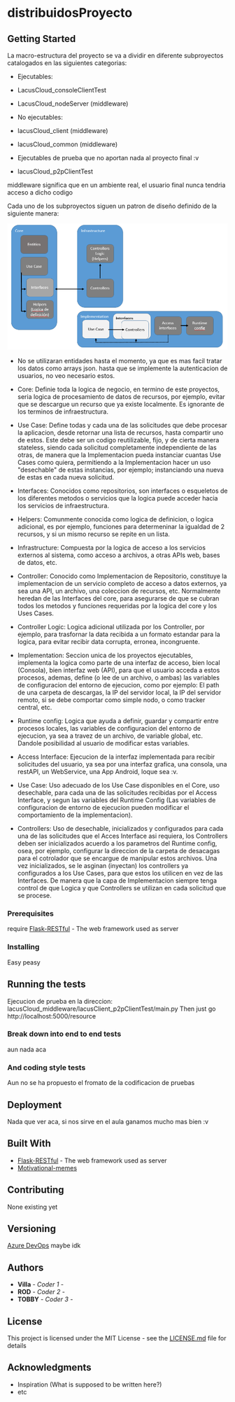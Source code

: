 # distribuidosProyecto



## Getting Started

La macro-estructura del proyecto se va a dividir en diferente subproyectos catalogados en las siguientes categorias:

-   Ejecutables:
-   LacusCloud_consoleClientTest
-   LacusCloud_nodeServer (middleware)

-   No ejecutables:
-   lacusCloud_client (middleware)
-   lacusCloud_common (middleware)

-   Ejecutables de prueba que no aportan nada al proyecto final :v
-   lacusCloud_p2pClientTest

middleware significa que en un ambiente real, el usuario final nunca tendria acceso a dicho codigo


Cada uno de los subproyectos siguen un patron de diseño definido de la siguiente manera:

![alt text](https://raw.githubusercontent.com/tavog96/distribuidosProyecto/master/doc/scheme.PNG)

-   No se utilizaran entidades hasta el momento, ya que es mas facil tratar los datos como arrays json. hasta que se implemente la autenticacion de usuarios, no veo necesario estos.

-   Core: Definie toda la logica de negocio, en termino de este proyectos, seria logica de procesamiento de datos de recursos, por ejemplo, evitar que se descargue un recurso que ya existe localmente. Es ignorante de los terminos de infraestructura.
-   Use Case: Define todas y cada una de las solicitudes que debe procesar la aplicacion, desde retornar una lista de recursos, hasta compartir uno de estos. Este debe ser un codigo reutilizable, fijo, y de cierta manera stateless, siendo cada solicitud completamente independiente de las otras, de manera que la Implementacion pueda instanciar cuantas Use Cases como quiera, permitiendo a la Implementacion hacer un uso "desechable" de estas instancias, por ejemplo; instanciando una nueva de estas en cada nueva solicitud.
-   Interfaces: Conocidos como repositorios, son interfaces o esqueletos de los diferentes metodos o servicios que la logica puede acceder hacia los servicios de infraestructura.
-   Helpers: Comunmente conocida como logica de definicion, o logica adicional, es por ejemplo, funciones para determeninar la igualdad de 2 recursos, y si un mismo recurso se repite en un lista.
-   Infrastructure: Compuesta por la logica de acceso a los servicios externos al sistema, como acceso a archivos, a otras APIs web, bases de datos, etc.
-   Controller: Conocido como Implementacion de Repositorio, constituye la implementacion de un servicio completo de acceso a datos externos, ya sea una API, un archivo, una coleccion de recursos, etc. Normalmente heredan de las Interfaces del core, para asegurarse de que se cubran todos los metodos y funciones requeridas por la logica del core y los Uses Cases.
-   Controller Logic: Logica adicional utilizada por los Controller, por ejemplo, para trasfornar la data recibida a un formato estandar para la logica, para evitar recibir data corrupta, erronea, incongruente.
-   Implementation: Seccion unica de los proyectos ejecutables, implementa la logica como parte de una interfaz de acceso, bien local (Consola), bien interfaz web (API), para que el usuario acceda a estos procesos, ademas, define (o lee de un archivo, o ambas) las variables de configuracion del entorno de ejecucion, como por ejemplo: El path de una carpeta de descargas, la IP del servidor local, la IP del servidor remoto, si se debe comportar como simple nodo, o como tracker central, etc.
-   Runtime config: Logica que ayuda a definir, guardar y compartir entre procesos locales, las variables de configuracion del entorno de ejecucion, ya sea a travez de un archivo, de variable global, etc. Dandole posibilidad al usuario de modificar estas variables.
-   Access Interface: Ejecucion de la interfaz implementada para recibir solicitudes del usuario, ya sea por una interfaz grafica, una consola, una restAPI, un WebService, una App Android, loque sea :v.
-   Use Case: Uso adecuado de los Use Case disponibles en el Core, uso desechable, para cada una de las solicitudes recibidas por el Access Interface, y segun las variables del Runtime Config (Las variables de configuracion de entorno de ejecucion pueden modificar el comportamiento de la implementacion).
-   Controllers: Uso de desechable, inicializados y configurados para cada una de las solicitudes que el Acces Interface asi requiera, los Controllers deben ser inicializados acuerdo a los parametros del Runtime config, osea, por ejemplo, configurar la direccion de la carpeta de desacagas para el cotrolador que se encargue de manipular estos archivos. Una vez inicializados, se le asginan (inyectan) los controllers ya configurados a los Use Cases, para que estos los utilicen en vez de las Interfaces. De manera que la capa de Implementacion siempre tenga control de que Logica y que Controllers se utilizan en cada solicitud que se procese.



### Prerequisites

require [Flask-RESTful](https://flask-restful.readthedocs.io/en/latest/) - The web framework used as server

### Installing

Easy peasy

## Running the tests

Ejecucion de prueba en la direccion: lacusCloud_middleware/lacusClient_p2pClientTest/main.py
Then just go http://localhost:5000/resource

### Break down into end to end tests

aun nada aca

### And coding style tests

Aun no se ha propuesto el fromato de la codificacion de pruebas

## Deployment

Nada que ver aca, si nos sirve en el aula ganamos mucho mas bien :v

## Built With

* [Flask-RESTful](https://flask-restful.readthedocs.io/en/latest/) - The web framework used as server
* [Motivational-memes](https://www.youtube.com/watch?v=yCWSeBuaybc)

## Contributing

None existing yet

## Versioning

[Azure DevOps](https://azure.microsoft.com/en-us/services/devops/) maybe idk

## Authors

* **Villa** - *Coder 1* -
* **ROD** - *Coder 2* -
* **TOBBY** - *Coder 3* - 


## License

This project is licensed under the MIT License - see the [LICENSE.md](LICENSE.md) file for details

## Acknowledgments

* Inspiration (What is supposed to be written here?)
* etc
